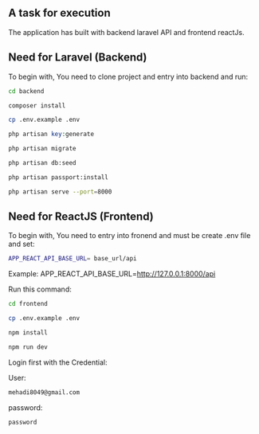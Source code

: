 

## A task for execution

The application has built with backend laravel API and frontend reactJs.

## Need for Laravel (Backend)

To begin with, You need to clone project and entry into backend and run:

```sh
cd backend
```

```sh
composer install
```

```sh
cp .env.example .env
```
```php
php artisan key:generate
```

```sh
php artisan migrate
```

```sh
php artisan db:seed
```

```sh
php artisan passport:install
```

```sh
php artisan serve --port=8000
```

## Need for ReactJS (Frontend)

To begin with, You need to entry into fronend and must be create .env file and set:
```sh
APP_REACT_API_BASE_URL= base_url/api
```
Example: APP_REACT_API_BASE_URL=http://127.0.0.1:8000/api

Run this command:
```sh
cd frontend
```

```sh
cp .env.example .env
```

```sh
npm install
```

```sh
npm run dev
```


Login first with the Credential:

User:

```sh
mehadi8049@gmail.com
```
password: 

```sh
password
```
